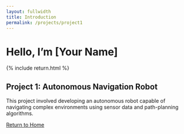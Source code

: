 ```yaml
---
layout: fullwidth
title: Introduction
permalink: /projects/project1
---
```

# Hello, I’m [Your Name]

{% include return.html %}

<section class="project-details">
  <h1>Project 1: Autonomous Navigation Robot</h1>
  <p>
    This project involved developing an autonomous robot capable of navigating complex environments using sensor data and path-planning algorithms.
  </p>
  <!-- Add more project-specific content here -->
</section>

<footer class="page-return-footer">
  <a href="/" class="return-btn">Return to Home</a>
</footer>
